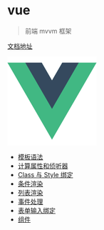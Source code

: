 # vue

> 前端 mvvm 框架

[文档地址](https://cn.vuejs.org/)

<img src="../../../assets/images/vue.png" width="200" height="200" alt="vue" align=center />

- [模板语法](/src/vue/syntax.md)
- [计算属性和侦听器]()
- [Class 与 Style 绑定]()
- [条件渲染]()
- [列表渲染]()
- [事件处理]()
- [表单输入绑定]()
- [组件]()
